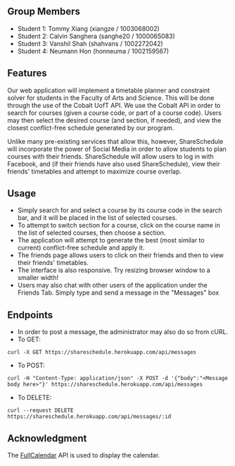 ## Group Members

* Student 1: Tommy Xiang (xiangze / 1003068002)
* Student 2: Calvin Sanghera (sanghe20 / 1000065083)
* Student 3: Vanshil Shah (shahvans / 1002272042)
* Student 4: Neumann Hon (honneuma / 1002159567)

## Features

Our web application will implement a timetable planner and constraint solver for students in the Faculty of Arts and Science. This will be done through the use of the Cobalt UofT API. We use the Cobalt API in order to search for courses (given a course code, or part of a course code). Users may then select the desired course (and section, if needed), and view the closest conflict-free schedule generated by our program.

Unlike many pre-existing services that allow this, however, ShareSchedule will incorporate the power of Social Media in order to allow students to plan courses with their friends. ShareSchedule will allow users to log in with Facebook, and (if their friends have also used ShareSchedule), view their friends' timetables and attempt to maximize course overlap.


## Usage
* Simply search for and select a course by its course code in the search bar, and it will be placed in the list of selected courses.
* To attempt to switch section for a course, click on the course name in the list of selected courses, then choose a section.
* The application will attempt to generate the best (most similar to current) conflict-free schedule and apply it.
* The friends page allows users to click on their friends and then to view their friends' timetables. 
* The interface is also responsive. Try resizing browser window to a smaller width!
* Users may also chat with other users of the application under the Friends Tab. Simply type and send a message in the "Messages" box

## Endpoints
* In order to post a message, the administrator may also do so from cURL. 
* To GET: 
```
curl -X GET https://shareschedule.herokuapp.com/api/messages
```
* To POST: 
```
curl -H "Content-Type: application/json" -X POST -d '{"body":"<Message body here>"}' https://shareschedule.herokuapp.com/api/messages
```
* To DELETE:
```
curl --request DELETE https://shareschedule.herokuapp.com/api/messages/:id
```

## Acknowledgment
The [FullCalendar](https://fullcalendar.io) API is used to display the calendar.
